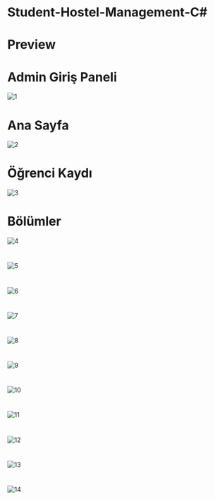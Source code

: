 # Student-Hostel-Management-C#
# Preview
# Admin Giriş Paneli
![1](https://user-images.githubusercontent.com/33539593/104851941-077ad400-5909-11eb-8a57-f86a37bb2db1.PNG)
# Ana Sayfa
![2](https://user-images.githubusercontent.com/33539593/104851942-08ac0100-5909-11eb-8040-31051c943176.PNG)
# Öğrenci Kaydı
![3](https://user-images.githubusercontent.com/33539593/104851943-08ac0100-5909-11eb-91cd-cf6203d9505f.PNG)
# Bölümler
![4](https://user-images.githubusercontent.com/33539593/104851944-09449780-5909-11eb-8460-0107b4a2ccd3.PNG)
#
![5](https://user-images.githubusercontent.com/33539593/104851945-09449780-5909-11eb-890b-830857335d67.PNG)
#
![6](https://user-images.githubusercontent.com/33539593/104851946-09dd2e00-5909-11eb-9a53-6773832555a8.PNG)
#
![7](https://user-images.githubusercontent.com/33539593/104851947-09dd2e00-5909-11eb-870b-0db754b08ee5.PNG)
#
![8](https://user-images.githubusercontent.com/33539593/104851948-0a75c480-5909-11eb-9b74-76a078e46a58.PNG)
#
![9](https://user-images.githubusercontent.com/33539593/104851949-0b0e5b00-5909-11eb-899c-a5888f181c1c.PNG)
#
![10](https://user-images.githubusercontent.com/33539593/104851950-0b0e5b00-5909-11eb-9151-49545c63ec30.PNG)
#
![11](https://user-images.githubusercontent.com/33539593/104851951-0ba6f180-5909-11eb-94de-d84ccd3ed097.PNG)
#
![12](https://user-images.githubusercontent.com/33539593/104851952-0ba6f180-5909-11eb-9da2-516f201ac5de.PNG)
#
![13](https://user-images.githubusercontent.com/33539593/104851954-0ba6f180-5909-11eb-8598-8d2b6dc50657.PNG)
#
![14](https://user-images.githubusercontent.com/33539593/104851956-0c3f8800-5909-11eb-94ae-a2c34bd5b04f.PNG)















